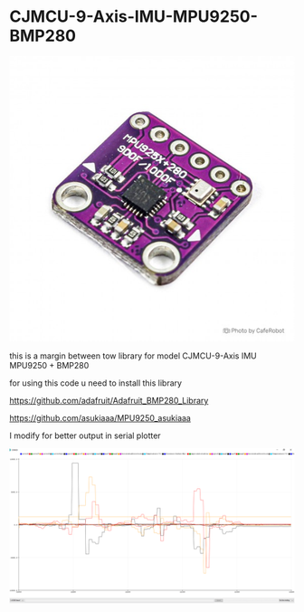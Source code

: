 # CJMCU-9-Axis-IMU-MPU9250-BMP280

![Output](/Image/CJMCU-9-Axis.jpg)


this is a margin between tow library for model CJMCU-9-Axis IMU MPU9250 + BMP280 

for using this code u need to install this library

https://github.com/adafruit/Adafruit_BMP280_Library

https://github.com/asukiaaa/MPU9250_asukiaaa

I modify for better output in serial plotter

![Output](/Image/serial.PNG)
